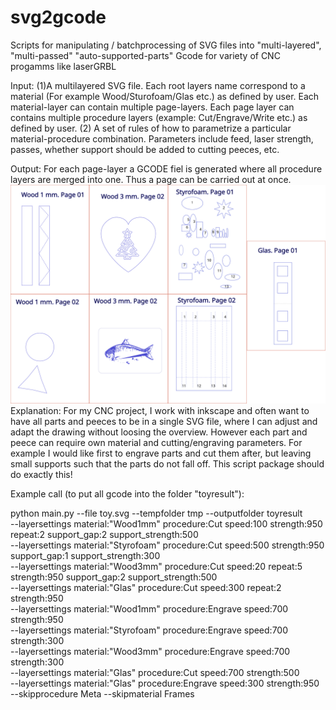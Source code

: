 # svg2gcode
Scripts for manipulating / batchprocessing of SVG files into "multi-layered", "multi-passed" "auto-supported-parts" Gcode for variety of CNC progamms like laserGRBL

Input:
  (1)A multilayered SVG file. Each root layers name correspond to a material (For example Wood/Sturofoam/Glas etc.) as defined by user. Each material-layer can contain multiple page-layers. Each page layer can contains multiple procedure layers (example: Cut/Engrave/Write etc.) as defined by user.
  (2) A set of rules of how to parametrize a particular material-procedure combination. Parameters include feed, laser strength, passes, whether support should be added to cutting peeces, etc.

Output:
  For each page-layer a GCODE fiel is generated where all procedure layers are merged into one. Thus a page can be carried out at once.
<img src="toy.svg"/>
Explanation:
For my CNC project, I work with inkscape  and often want to have all parts and peeces to be in a single SVG file, where I can adjust and adapt the drawing without loosing the overview. However each part and peece can require own material and cutting/engraving parameters. For example I would like first to engrave parts and cut them after, but leaving small supports such that the parts do not fall off. This script package should do exactly this!

Example call (to put all gcode into the folder "toyresult"):

python main.py --file toy.svg --tempfolder tmp --outputfolder toyresult \
--layersettings material:"Wood1mm" procedure:Cut speed:100 strength:950 repeat:2 support_gap:2 support_strength:500 \
--layersettings material:"Styrofoam" procedure:Cut speed:500 strength:950 support_gap:1 support_strength:300 \
--layersettings material:"Wood3mm" procedure:Cut speed:20 repeat:5 strength:950 support_gap:2 support_strength:500 \
--layersettings material:"Glas" procedure:Cut speed:300 repeat:2 strength:950 \
--layersettings material:"Wood1mm" procedure:Engrave speed:700  strength:950 \
--layersettings material:"Styrofoam" procedure:Engrave speed:700  strength:300 \
--layersettings material:"Wood3mm" procedure:Engrave speed:700  strength:300 \
--layersettings material:"Glas" procedure:Cut speed:700  strength:500 \
--layersettings material:"Glas" procedure:Engrave speed:300 strength:950  \
--skipprocedure Meta --skipmaterial Frames

